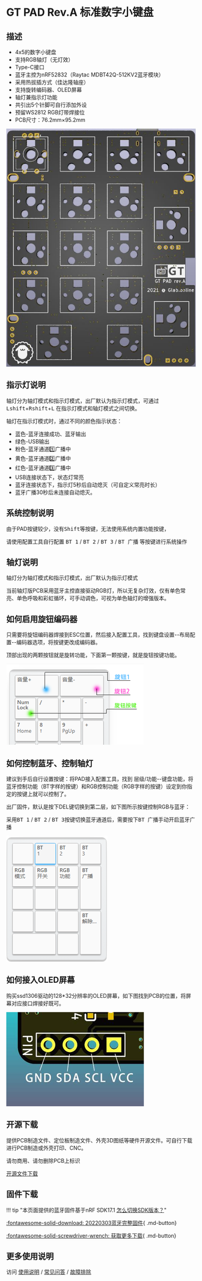 GT PAD Rev.A 标准数字小键盘
=====================

## 描述

- 4x5的数字小键盘
- 支持RGB轴灯（无灯效）
- Type-C接口
- 蓝牙主控为nRF52832（Raytac MDBT42Q-512KV2蓝牙模块）
- 采用热拔插方式（佳达隆轴座）
- 支持旋转编码器、OLED屏幕
- 轴灯兼指示灯功能
- 共引出5个针脚可自行添加外设
- 预留WS2812 RGB灯带焊接位
- PCB尺寸：76.2mm×95.2mm

![](../img/gt-pad_a.jpg "GT Pad Rev.A PCB")

## 指示灯说明

轴灯分为轴灯模式和指示灯模式，出厂默认为指示灯模式，可通过<kbd>Lshift</kbd>+<kbd>Rshift</kbd>+<kbd>L</kbd> 在指示灯模式和轴灯模式之间切换。

轴灯在指示灯模式时，通过不同的颜色指示状态：

- 蓝色-蓝牙连接成功、蓝牙输出
- 绿色-USB输出
- 粉色-蓝牙通道1️⃣广播中
- 黄色-蓝牙通道2️⃣广播中
- 红色-蓝牙通道3️⃣广播中
- USB连接状态下，状态灯常亮
- 蓝牙连接状态下，指示灯5秒后自动熄灭（可自定义常亮时长）
- 蓝牙广播30秒后未连接自动熄灭。


## 系统控制说明

由于PAD按键较少，没有<kbd>Shift</kbd>等按键，无法使用系统内置功能按键，

请使用配置工具自行配置 <kbd>BT 1</kbd> / <kbd>BT 2</kbd> / <kbd>BT 3</kbd> / <kbd>BT 广播</kbd> 等按键进行系统操作

## 轴灯说明

轴灯分为轴灯模式和指示灯模式，出厂默认为指示灯模式

当前轴灯版PCB采用蓝牙主控直接驱动RGB灯，所以无复杂灯效，仅有单色常亮、单色呼吸和彩虹循环，可手动调色，可视为单色轴灯的增强版本。


## 如何启用旋钮编码器

只需要将旋钮编码器焊接到ESC位置，然后接入配置工具，找到键盘设置--布局配置--编码器选项，将按键更改成编码器。

顶部出现的两颗按钮就是旋转功能，下面第一颗按键，就是旋钮按键功能。

![](../img/rotary.png "按键示意图")


## 如何控制蓝牙、控制轴灯

建议到手后自行设置按键：将PAD接入配置工具，找到 层级/功能--键盘功能，将蓝牙控制功能（BT字样的按键）和RGB控制功能（RGB字样的按键）设定到你指定的按键上就可以控制了。

出厂固件，默认是按下DEL键切换到第二层，如下图所示按键控制RGB与蓝牙：

采用<kbd>BT 1</kbd> / <kbd>BT 2</kbd> / <kbd>BT 3</kbd>按键切换蓝牙通道后，需要按下<kbd>BT 广播</kbd>手动开启蓝牙广播

![](../img/padkey.png "控制按键示意")


## 如何接入OLED屏幕
购买ssd1306驱动的128*32分辨率的OLED屏幕，如下图找到PCB的位置，将屏幕对应接口焊接好既可。

![](../img/OLED_link.jpg "链接屏幕示意图")

## 开源下载

提供PCB制造文件、定位板制造文件、外壳3D图纸等硬件开源文件。可自行下载进行PCB制造或外壳打印、CNC。

请勿商用、请勿删除PCB上标识

<a href="https://eyun.baidu.com/s/3brmyk0n" class="button">开源文件下载</a>

## 固件下载

!!! tip  "本页面提供的蓝牙固件基于nRF SDK17.1    [怎么切换SDK版本？](../faq.md#怎样切换不同SDK版本的固件)"

[:fontawesome-solid-download:  20220303蓝牙完整固件](https://glab.online/down/Glab3.0/gt-pad-a-nrf52832_all-20220303-11e13034.hex){ .md-button}

[:fontawesome-solid-screwdriver-wrench:  获取更多下载](../down/download.md){ .md-button}

## 更多使用说明

访问 [使用说明](../../manual) / [常见问答](../../faq) / [故障排除](../../trouble)